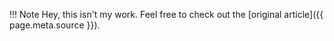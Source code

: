 !!! Note
    Hey, this isn't my work. Feel free to check out the [original article]({{ page.meta.source }}).
